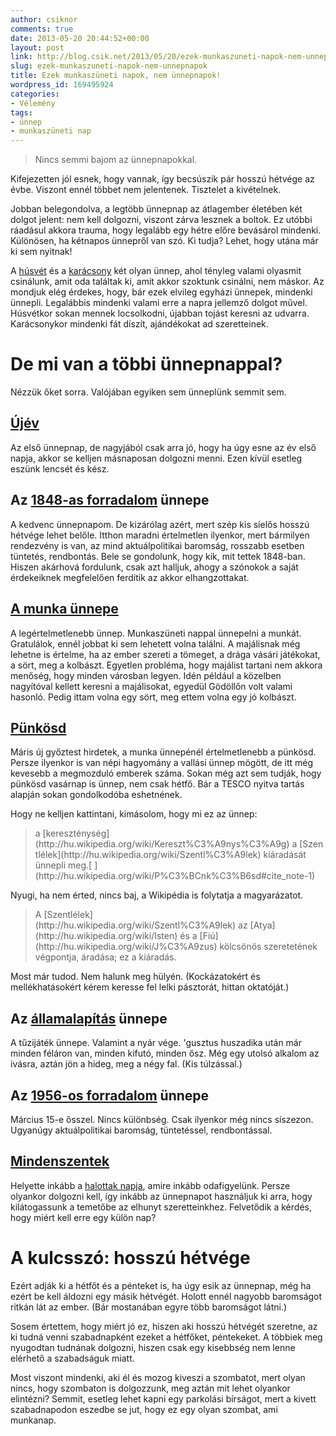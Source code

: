 ```yaml
---
author: csiknor
comments: true
date: 2013-05-20 20:44:52+00:00
layout: post
link: http://blog.csik.net/2013/05/20/ezek-munkaszuneti-napok-nem-unnepnapok/
slug: ezek-munkaszuneti-napok-nem-unnepnapok
title: Ezek munkaszüneti napok, nem ünnepnapok!
wordpress_id: 169495924
categories:
- Vélemény
tags:
- ünnep
- munkaszüneti nap
---
```


<blockquote>Nincs semmi bajom az ünnepnapokkal.</blockquote>


Kifejezetten jól esnek, hogy vannak, így becsúszik pár hosszú hétvége az évbe. Viszont ennél többet nem jelentenek. Tisztelet a kivételnek.

Jobban belegondolva, a legtöbb ünnepnap az átlagember életében két dolgot jelent: nem kell dolgozni, viszont zárva lesznek a boltok. Ez utóbbi ráadásul akkora trauma, hogy legalább egy hétre előre bevásárol mindenki. Különösen, ha kétnapos ünnepről van szó. Ki tudja? Lehet, hogy utána már ki sem nyitnak!

A [húsvét](http://hu.wikipedia.org/wiki/H%C3%BAsv%C3%A9t) és a [karácsony](http://hu.wikipedia.org/wiki/Kar%C3%A1csony) két olyan ünnep, ahol tényleg valami olyasmit csinálunk, amit oda találtak ki, amit akkor szoktunk csinálni, nem máskor. Az mondjuk elég érdekes, hogy, bár ezek elvileg egyházi ünnepek, mindenki ünnepli. Legalábbis mindenki valami erre a napra jellemző dolgot művel. Húsvétkor sokan mennek locsolkodni, újabban tojást keresni az udvarra. Karácsonykor mindenki fát díszít, ajándékokat ad szeretteinek.


# De mi van a többi ünnepnappal?


Nézzük őket sorra. Valójában egyiken sem ünneplünk semmit sem.


## [Újév](http://hu.wikipedia.org/wiki/Janu%C3%A1r_1.)


Az első ünnepnap, de nagyjából csak arra jó, hogy ha úgy esne az év első napja, akkor se kelljen másnaposan dolgozni menni. Ezen kívül esetleg eszünk lencsét és kész.


## Az [1848-as forradalom](http://hu.wikipedia.org/wiki/1848%E2%80%9349-es_forradalom_%C3%A9s_szabads%C3%A1gharc) ünnepe


A kedvenc ünnepnapom. De kizárólag azért, mert szép kis síelős hosszú hétvége lehet belőle. Itthon maradni értelmetlen ilyenkor, mert bármilyen rendezvény is van, az mind aktuálpolitikai baromság, rosszabb esetben tüntetés, rendbontás. Bele se gondolunk, hogy kik, mit tettek 1848-ban. Hiszen akárhová fordulunk, csak azt halljuk, ahogy a szónokok a saját érdekeiknek megfelelően ferdítik az akkor elhangzottakat.


## [A munka ünnepe](http://hu.wikipedia.org/wiki/A_munka_%C3%BCnnepe)


A legértelmetlenebb ünnep. Munkaszüneti nappal ünnepelni a munkát. Gratulálok, ennél jobbat ki sem lehetett volna találni. A majálisnak még lehetne is értelme, ha az ember szereti a tömeget, a drága vásári játékokat, a sört, meg a kolbászt. Egyetlen probléma, hogy majálist tartani nem akkora menőség, hogy minden városban legyen. Idén például a közelben nagyítóval kellett keresni a majálisokat, egyedül Gödöllőn volt valami hasonló. Pedig ittam volna egy sört, meg ettem volna egy jó kolbászt.


## [Pünkösd](http://hu.wikipedia.org/wiki/P%C3%BCnk%C3%B6sd)


Máris új győztest hirdetek, a munka ünnepénél értelmetlenebb a pünkösd. Persze ilyenkor is van népi hagyomány a vallási ünnep mögött, de itt még kevesebb a megmozduló emberek száma. Sokan még azt sem tudják, hogy pünkösd vasárnap is ünnep, nem csak hétfő. Bár a TESCO nyitva tartás alapján sokan gondolkodóba eshetnének.

Hogy ne kelljen kattintani, kimásolom, hogy mi ez az ünnep:


<blockquote>a [kereszténység](http://hu.wikipedia.org/wiki/Kereszt%C3%A9nys%C3%A9g) a [Szentlélek](http://hu.wikipedia.org/wiki/Szentl%C3%A9lek) kiáradását ünnepli meg.[
](http://hu.wikipedia.org/wiki/P%C3%BCnk%C3%B6sd#cite_note-1)</blockquote>


Nyugi, ha nem érted, nincs baj, a Wikipédia is folytatja a magyarázatot.


<blockquote>A [Szentlélek](http://hu.wikipedia.org/wiki/Szentl%C3%A9lek) az [Atya](http://hu.wikipedia.org/wiki/Isten) és a [Fiú](http://hu.wikipedia.org/wiki/J%C3%A9zus) kölcsönös szeretetének végpontja, áradása; ez a kiáradás.</blockquote>


Most már tudod. Nem halunk meg hülyén. (Kockázatokért és mellékhatásokért kérem keresse fel lelki pásztorát, hittan oktatóját.)


## Az [államalapítás](http://hu.wikipedia.org/wiki/%C3%81llamalap%C3%ADt%C3%A1s) ünnepe


A tűzijáték ünnepe. Valamint a nyár vége. 'gusztus huszadika után már minden féláron van, minden kifutó, minden ősz. Még egy utolsó alkalom az ivásra, aztán jön a hideg, meg a négy fal. (Kis túlzással.)


## Az [1956-os forradalom](http://hu.wikipedia.org/wiki/1956-os_forradalom) ünnepe


Március 15-e ősszel. Nincs különbség. Csak ilyenkor még nincs síszezon. Ugyanúgy aktuálpolitikai baromság, tüntetéssel, rendbontással.


## [Mindenszentek](http://hu.wikipedia.org/wiki/Mindenszentek)


Helyette inkább a [halottak napja](http://hu.wikipedia.org/wiki/Halottak_napja), amire inkább odafigyelünk. Persze olyankor dolgozni kell, így inkább az ünnepnapot használjuk ki arra, hogy kilátogassunk a temetőbe az elhunyt szeretteinkhez. Felvetődik a kérdés, hogy miért kell erre egy külön nap?


# A kulcsszó: hosszú hétvége


Ezért adják ki a hétfőt és a pénteket is, ha úgy esik az ünnepnap, még ha ezért be kell áldozni egy másik hétvégét. Holott ennél nagyobb baromságot ritkán lát az ember. (Bár mostanában egyre több baromságot látni.)

Sosem értettem, hogy miért jó ez, hiszen aki hosszú hétvégét szeretne, az ki tudná venni szabadnapként ezeket a hétfőket, péntekeket. A többiek meg nyugodtan tudnának dolgozni, hiszen csak egy kisebbség nem lenne elérhető a szabadságuk miatt.

Most viszont mindenki, aki él és mozog kiveszi a szombatot, mert olyan nincs, hogy szombaton is dolgozzunk, meg aztán mit lehet olyankor elintézni? Semmit, esetleg lehet kapni egy parkolási bírságot, mert a kivett szabadnapodon eszedbe se jut, hogy ez egy olyan szombat, ami munkanap.
